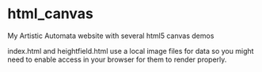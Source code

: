 # html_canvas
My Artistic Automata website with several html5 canvas demos

index.html and heightfield.html use a local image files for data so you might need to enable access in your browser for them to render properly.
